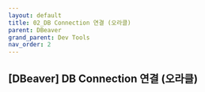```yaml
---
layout: default
title: 02_DB Connection 연결 (오라클)
parent: DBeaver
grand_parent: Dev Tools
nav_order: 2
---
```


## [DBeaver] DB Connection 연결 (오라클)  

